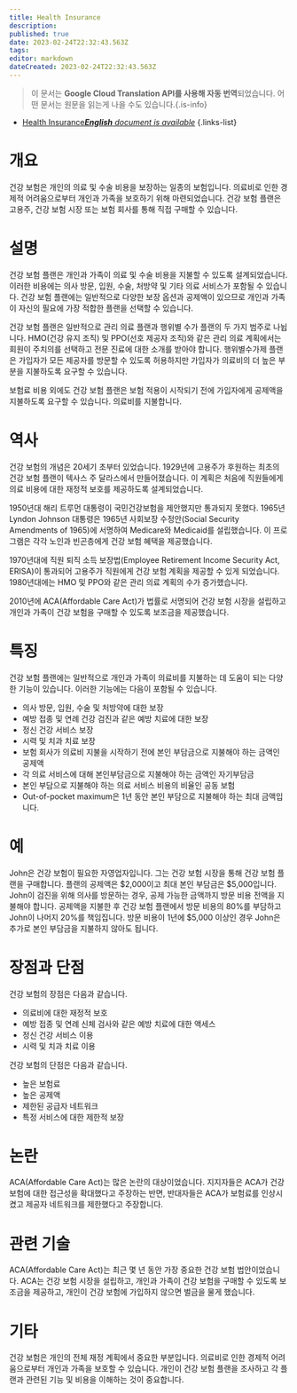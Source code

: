 ```yaml
---
title: Health Insurance
description: 
published: true
date: 2023-02-24T22:32:43.563Z
tags: 
editor: markdown
dateCreated: 2023-02-24T22:32:43.563Z
---
```


> 이 문서는 **Google Cloud Translation API를 사용해 자동 번역**되었습니다.
어떤 문서는 원문을 읽는게 나을 수도 있습니다.{.is-info}



- [Health Insurance***English** document is available*](/en/Knowledge-base/Dictionary/health-insurance)
{.links-list}


# 개요
건강 보험은 개인의 의료 및 수술 비용을 보장하는 일종의 보험입니다. 의료비로 인한 경제적 어려움으로부터 개인과 가족을 보호하기 위해 마련되었습니다. 건강 보험 플랜은 고용주, 건강 보험 시장 또는 보험 회사를 통해 직접 구매할 수 있습니다.

# 설명
건강 보험 플랜은 개인과 가족이 의료 및 수술 비용을 지불할 수 있도록 설계되었습니다. 이러한 비용에는 의사 방문, 입원, 수술, 처방약 및 기타 의료 서비스가 포함될 수 있습니다. 건강 보험 플랜에는 일반적으로 다양한 보장 옵션과 공제액이 있으므로 개인과 가족이 자신의 필요에 가장 적합한 플랜을 선택할 수 있습니다.

건강 보험 플랜은 일반적으로 관리 의료 플랜과 행위별 수가 플랜의 두 가지 범주로 나뉩니다. HMO(건강 유지 조직) 및 PPO(선호 제공자 조직)와 같은 관리 의료 계획에서는 회원이 주치의를 선택하고 전문 진료에 대한 소개를 받아야 합니다. 행위별수가제 플랜은 가입자가 모든 제공자를 방문할 수 있도록 허용하지만 가입자가 의료비의 더 높은 부분을 지불하도록 요구할 수 있습니다.

보험료 비용 외에도 건강 보험 플랜은 보험 적용이 시작되기 전에 가입자에게 공제액을 지불하도록 요구할 수 있습니다. 의료비를 지불합니다.

# 역사
건강 보험의 개념은 20세기 초부터 있었습니다. 1929년에 고용주가 후원하는 최초의 건강 보험 플랜이 텍사스 주 달라스에서 만들어졌습니다. 이 계획은 처음에 직원들에게 의료 비용에 대한 재정적 보호를 제공하도록 설계되었습니다.

1950년대 해리 트루먼 대통령이 국민건강보험을 제안했지만 통과되지 못했다. 1965년 Lyndon Johnson 대통령은 1965년 사회보장 수정안(Social Security Amendments of 1965)에 서명하여 Medicare와 Medicaid를 설립했습니다. 이 프로그램은 각각 노인과 빈곤층에게 건강 보험 혜택을 제공했습니다.

1970년대에 직원 퇴직 소득 보장법(Employee Retirement Income Security Act, ERISA)이 통과되어 고용주가 직원에게 건강 보험 계획을 제공할 수 있게 되었습니다. 1980년대에는 HMO 및 PPO와 같은 관리 의료 계획의 수가 증가했습니다.

2010년에 ACA(Affordable Care Act)가 법률로 서명되어 건강 보험 시장을 설립하고 개인과 가족이 건강 보험을 구매할 수 있도록 보조금을 제공했습니다.

# 특징
건강 보험 플랜에는 일반적으로 개인과 가족이 의료비를 지불하는 데 도움이 되는 다양한 기능이 있습니다. 이러한 기능에는 다음이 포함될 수 있습니다.

- 의사 방문, 입원, 수술 및 처방약에 대한 보장
- 예방 접종 및 연례 건강 검진과 같은 예방 치료에 대한 보장
- 정신 건강 서비스 보장
- 시력 및 치과 치료 보장
- 보험 회사가 의료비 지불을 시작하기 전에 본인 부담금으로 지불해야 하는 금액인 공제액
- 각 의료 서비스에 대해 본인부담금으로 지불해야 하는 금액인 자기부담금
- 본인 부담으로 지불해야 하는 의료 서비스 비용의 비율인 공동 보험
- Out-of-pocket maximum은 1년 동안 본인 부담으로 지불해야 하는 최대 금액입니다.

# 예
John은 건강 보험이 필요한 자영업자입니다. 그는 건강 보험 시장을 통해 건강 보험 플랜을 구매합니다. 플랜의 공제액은 $2,000이고 최대 본인 부담금은 $5,000입니다. John이 검진을 위해 의사를 방문하는 경우, 공제 가능한 금액까지 방문 비용 전액을 지불해야 합니다. 공제액을 지불한 후 건강 보험 플랜에서 방문 비용의 80%를 부담하고 John이 나머지 20%를 책임집니다. 방문 비용이 1년에 $5,000 이상인 경우 John은 추가로 본인 부담금을 지불하지 않아도 됩니다.

# 장점과 단점
건강 보험의 장점은 다음과 같습니다.

- 의료비에 대한 재정적 보호
- 예방 접종 및 연례 신체 검사와 같은 예방 치료에 대한 액세스
- 정신 건강 서비스 이용
- 시력 및 치과 치료 이용

건강 보험의 단점은 다음과 같습니다.

- 높은 보험료
- 높은 공제액
- 제한된 공급자 네트워크
- 특정 서비스에 대한 제한적 보장

# 논란
ACA(Affordable Care Act)는 많은 논란의 대상이었습니다. 지지자들은 ACA가 건강 보험에 대한 접근성을 확대했다고 주장하는 반면, 반대자들은 ACA가 보험료를 인상시켰고 제공자 네트워크를 제한했다고 주장합니다.

# 관련 기술
ACA(Affordable Care Act)는 최근 몇 년 동안 가장 중요한 건강 보험 법안이었습니다. ACA는 건강 보험 시장을 설립하고, 개인과 가족이 건강 보험을 구매할 수 있도록 보조금을 제공하고, 개인이 건강 보험에 가입하지 않으면 벌금을 물게 했습니다.

# 기타
건강 보험은 개인의 전체 재정 계획에서 중요한 부분입니다. 의료비로 인한 경제적 어려움으로부터 개인과 가족을 보호할 수 있습니다. 개인이 건강 보험 플랜을 조사하고 각 플랜과 관련된 기능 및 비용을 이해하는 것이 중요합니다.